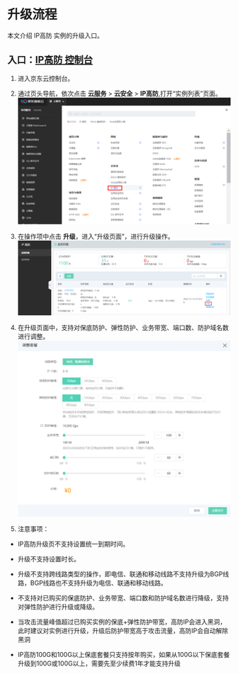# 升级流程

本文介绍 IP高防 实例的升级入口。


## 入口：[IP高防 控制台](https://ip-anti-console.jdcloud.com/instancelist)

1. 进入京东云控制台。

2. 通过页头导航，依次点击 **云服务** >  **云安全** >  **IP高防**,打开“实例列表”页面。
![](../../../../image/Advanced%20Anti-DDoS/price05.png)

3. 在操作项中点击 **升级**，进入“升级页面”，进行升级操作。
![](../../../../image/Advanced%20Anti-DDoS/Upgrade01.PNG)

4. 在升级页面中，支持对保底防护、弹性防护、业务带宽、端口数、防护域名数进行调整。
![](../../../../image/Advanced%20Anti-DDoS/Upgrade02.PNG)

5. 注意事项：

- IP高防升级页不支持设置统一到期时间。

- 升级不支持设置时长。

- 升级不支持跨线路类型的操作，即电信、联通和移动线路不支持升级为BGP线路，BGP线路也不支持升级为电信、联通和移动线路。

- 不支持对已购买的保底防护、业务带宽、端口数和防护域名数进行降级，支持对弹性防护进行升级或降级。

- 当攻击流量峰值超过已购买实例的保底+弹性防护带宽，高防IP会进入黑洞，此时建议对实例进行升级，升级后防护带宽高于攻击流量，高防IP会自动解除黑洞

- IP高防100G和100G以上保底套餐只支持按年购买，如果从100G以下保底套餐升级到100G或100G以上，需要先至少续费1年才能支持升级
